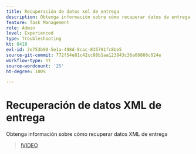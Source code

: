 ```yaml
---
title: Recuperación de datos xml de entrega
description: Obtenga información sobre cómo recuperar datos de entrega xml desde un flujo de trabajo
feature: Task Management
role: Admin
level: Experienced
type: Troubleshooting
kt: 8418
exl-id: 2e753b90-5e1a-498d-8cac-835791fc8be5
source-git-commit: 772f54e81c42cc88b1aa123843c36a06866c024e
workflow-type: ht
source-wordcount: '25'
ht-degree: 100%

---
```


# Recuperación de datos XML de entrega

Obtenga información sobre cómo recuperar datos XML de entrega

>[!VIDEO](https://video.tv.adobe.com/v/335949?quality=12)

